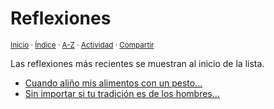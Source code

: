 # Reflexiones
<sup>[Inicio](https://github.com/jucardus/jucardus.github.io/blob/main/readme.md) · [Índice](https://github.com/jucardus/jucardus.github.io/blob/main/indices/escritos.md) · [A-Z](https://github.com/jucardus/jucardus.github.io/blob/main/indices/alfabetico.md) · [Actividad](https://github.com/jucardus/jucardus.github.io/blob/main/indices/actividad.md) · [Compartir](https://x.com/intent/tweet?text=Reflexiones.%20Parte%20de%20Escritos%20varios%20en%20Jucardus.%0A%E2%86%92%20https%3A%2F%2Fgithub.com%2Fjucardus%2Frepo%2Fblob%2Fmain%2Findices%2Freflexiones.md%0A%0A%23rflxns_jucardus%20%23escrts_jucardus%0A%40jucardus)</sup>

Las reflexiones más recientes se muestran al inicio de la lista.

* [Cuando aliño mis alimentos con un pesto...](https://github.com/jucardus/jucardus.github.io/blob/main/contenido/25/04/23/cuando-alino-mis-alimentos-con.md)
* [Sin importar si tu tradición es de los hombres...](https://github.com/jucardus/jucardus.github.io/blob/main/contenido/25/04/23/sin-importar-si-tu-tradicion.md)
